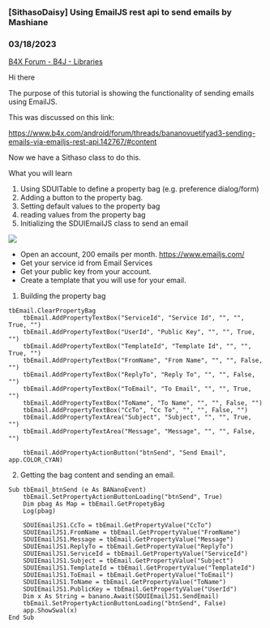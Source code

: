 ### [SithasoDaisy] Using EmailJS rest api to send emails by Mashiane
### 03/18/2023
[B4X Forum - B4J - Libraries](https://www.b4x.com/android/forum/threads/146902/)

Hi there  
  
The purpose of this tutorial is showing the functionality of sending emails using EmailJS.  
  
This was discussed on this link:  
  
<https://www.b4x.com/android/forum/threads/bananovuetifyad3-sending-emails-via-emailjs-rest-api.142767/#content>  
  
Now we have a Sithaso class to do this.  
  
What you will learn  
  
1. Using SDUITable to define a property bag (e.g. preference dialog/form)  
2. Adding a button to the property bag.  
3. Setting default values to the property bag  
4. reading values from the property bag  
5. Initializing the SDUIEmailJS class to send an email  
  
![](https://www.b4x.com/android/forum/attachments/140372)  
  

- Open an account, 200 emails per month. <https://www.emailjs.com/>
- Get your service id from Email Services
- Get your public key from your account.
- Create a template that you will use for your email.

  
1. Building the property bag  
  

```B4X
tbEmail.ClearPropertyBag  
    tbEmail.AddPropertyTextBox("ServiceId", "Service Id", "", "", True, "")  
    tbEmail.AddPropertyTextBox("UserId", "Public Key", "", "", True, "")  
    tbEmail.AddPropertyTextBox("TemplateId", "Template Id", "", "", True, "")  
    tbEmail.AddPropertyTextBox("FromName", "From Name", "", "", False, "")  
    tbEmail.AddPropertyTextBox("ReplyTo", "Reply To", "", "", False, "")  
    tbEmail.AddPropertyTextBox("ToEmail", "To Email", "", "", True, "")  
    tbEmail.AddPropertyTextBox("ToName", "To Name", "", "", False, "")  
    tbEmail.AddPropertyTextBox("CcTo", "Cc To", "", "", False, "")  
    tbEmail.AddPropertyTextArea("Subject", "Subject", "", "", True, "")  
    tbEmail.AddPropertyTextArea("Message", "Message", "", "", False, "")  
      
    tbEmail.AddPropertyActionButton("btnSend", "Send Email", app.COLOR_CYAN)
```

  
  
2. Getting the bag content and sending an email.  
  

```B4X
Sub tbEmail_btnSend (e As BANanoEvent)  
    tbEmail.SetPropertyActionButtonLoading("btnSend", True)  
    Dim pbag As Map = tbEmail.GetPropetyBag  
    Log(pbag)  
      
    SDUIEmailJS1.CcTo = tbEmail.GetPropertyValue("CcTo")  
    SDUIEmailJS1.FromName = tbEmail.GetPropertyValue("FromName")  
    SDUIEmailJS1.Message = tbEmail.GetPropertyValue("Message")  
    SDUIEmailJS1.ReplyTo = tbEmail.GetPropertyValue("ReplyTo")  
    SDUIEmailJS1.ServiceId = tbEmail.GetPropertyValue("ServiceId")  
    SDUIEmailJS1.Subject = tbEmail.GetPropertyValue("Subject")  
    SDUIEmailJS1.TemplateId = tbEmail.GetPropertyValue("TemplateId")  
    SDUIEmailJS1.ToEmail = tbEmail.GetPropertyValue("ToEmail")  
    SDUIEmailJS1.ToName = tbEmail.GetPropertyValue("ToName")  
    SDUIEmailJS1.PublicKey = tbEmail.GetPropertyValue("UserId")  
    Dim x As String = banano.Await(SDUIEmailJS1.SendEmail)  
    tbEmail.SetPropertyActionButtonLoading("btnSend", False)  
    app.ShowSwal(x)  
End Sub
```